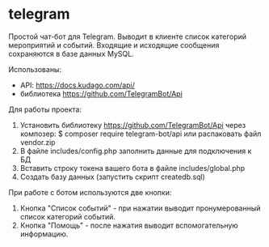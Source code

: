 # telegram
Простой чат-бот для Telegram. Выводит в клиенте список категорий мероприятий и событий.  Входящие и исходящие сообщения сохраняются в базе данных MySQL.


Использованы:
- API: https://docs.kudago.com/api/
- библиотека https://github.com/TelegramBot/Api

Для работы проекта:

1. Установить библиотеку https://github.com/TelegramBot/Api через композер:
  $ composer require telegram-bot/api
  или распаковать файл vendor.zip
2. В файле includes/config.php заполнить данные для подключения к БД
3. Вставить строку токена вашего бота в файле includes/global.php
4. Создать базу данных (запустить скрипт createdb.sql)

При работе с ботом используются две кнопки:
1. Кнопка "Список событий" - при нажатии выводит пронумерованный список категорий событий.
2. Кнопка "Помощь" - после нажатия выводит вспомогательную информацию.
